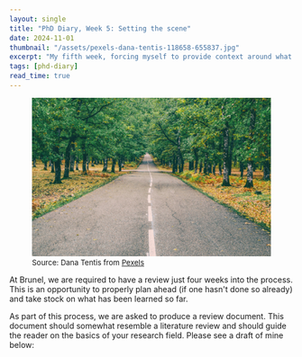 ```yaml
---
layout: single
title: "PhD Diary, Week 5: Setting the scene"
date: 2024-11-01
thumbnail: "/assets/pexels-dana-tentis-118658-655837.jpg"
excerpt: "My fifth week, forcing myself to provide context around what I am actually doing."
tags: [phd-diary]
read_time: true
---
```

<script src="https://polyfill.io/v3/polyfill.min.js?features=es6"></script>
<script id="MathJax-script" async src="https://cdn.jsdelivr.net/npm/mathjax@3/es5/tex-mml-chtml.js"></script>
<script type="text/javascript" async
  src="https://cdnjs.cloudflare.com/ajax/libs/mathjax/2.7.7/MathJax.js?config=TeX-MML-AM_CHTML">
</script>
<figure>
  <img src="/assets/pexels-dana-tentis-118658-655837.jpg" alt="Road in the middle of a forest.
" title="Road in the middle of a forest." style="width=100%;">
  <figcaption style="font-size: small;">Source: Dana Tentis from <a href = "https://www.pexels.com/photo/highway-in-the-middle-of-forest-655837/">Pexels</a></figcaption></figure>

At Brunel, we are required to have a review just four weeks into the process. This is an opportunity to properly plan ahead (if one hasn't done so already) and take stock on what has been learned so far.

As part of this process, we are asked to produce a review document. This document should somewhat resemble a literature review and should guide the reader on the basics of your research field. Please see a draft of mine below:


